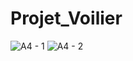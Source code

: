 # Projet_Voilier

![A4 - 1](https://user-images.githubusercontent.com/77621594/140303852-70644ee2-7cea-4c79-a273-327c1bf5c470.jpg)
![A4 - 2](https://user-images.githubusercontent.com/77621594/140303857-583366dd-6022-491d-a18c-225432a104f4.jpg)
